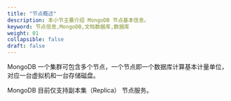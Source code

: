 ```yaml
---
title: "节点概述"
description: 本小节主要介绍 MongoDB 节点基本信息。 
keyword: 节点信息,MongoDB,文档数据库,数据库
weight: 01
collapsible: false
draft: false
---
```



MongoDB 一个集群可包含多个节点，一个节点即一个数据库计算基本计量单位，对应一台虚拟机和一台存储磁盘。

MongoDB 目前仅支持副本集（Replica） 节点服务。
